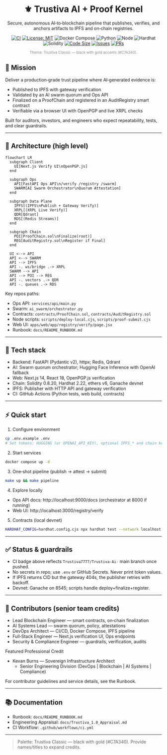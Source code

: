 <div align="center">

# ⚜ Trustiva AI + Proof Kernel

Secure, autonomous AI‑to‑blockchain pipeline that publishes, verifies, and anchors artifacts to IPFS and on‑chain registries.

[![CI](https://github.com/Trustiva7777/Trustiva-Ai-/actions/workflows/ci.yml/badge.svg)](https://github.com/Trustiva7777/Trustiva-Ai-/actions/workflows/ci.yml)
[![License: MIT](https://img.shields.io/badge/License-MIT-C7A340.svg)](./LICENSE)
![Docker Compose](https://img.shields.io/badge/Docker-Compose-000000.svg?logo=docker&logoColor=C7A340)
![Python](https://img.shields.io/badge/Python-3.12-000000.svg?logo=python&logoColor=C7A340)
![Node](https://img.shields.io/badge/Node-20.x-000000.svg?logo=node.js&logoColor=C7A340)
![Hardhat](https://img.shields.io/badge/Hardhat-2.22-000000.svg?logo=ethereum&logoColor=C7A340)
![Solidity](https://img.shields.io/badge/Solidity-0.8.20-000000.svg?logo=solidity&logoColor=C7A340)
[![Code Size](https://img.shields.io/github/languages/code-size/Trustiva7777/Trustiva-Ai-?color=C7A340&label=Code%20Size&logo=github)](https://github.com/Trustiva7777/Trustiva-Ai-)
[![Issues](https://img.shields.io/github/issues/Trustiva7777/Trustiva-Ai-?color=C7A340&label=Issues)](https://github.com/Trustiva7777/Trustiva-Ai-/issues)
[![PRs](https://img.shields.io/github/issues-pr/Trustiva7777/Trustiva-Ai-?color=C7A340&label=PRs)](https://github.com/Trustiva7777/Trustiva-Ai-/pulls)

<sub style="color:#888">Theme: Trustiva Classic — black with gold accents (#C7A340).</sub>

</div>

## 🌟 Mission

Deliver a production‑grade trust pipeline where AI‑generated evidence is:

- Published to IPFS with gateway verification
- Validated by an AI swarm quorum and Ops API
- Finalized on a ProofChain and registered in an AuditRegistry smart contract
- Verifiable via a browser UI with OpenPGP and live XRPL checks

Built for auditors, investors, and engineers who expect repeatability, tests, and clear guardrails.

---

## 🧭 Architecture (high level)

```mermaid
flowchart LR
  subgraph Client
    UI[Next.js Verify UI\nOpenPGP.js]
  end

  subgraph Ops
    API[FastAPI Ops API\n/verify /registry /swarm]
    SWARM[AI Swarm Orchestrator\nQuorum Attestation]
  end

  subgraph Data Plane
    IPFS[(IPFS\nPublish + Gateway Verify)]
    XRPL[(XRPL Live Verify)]
    QDR[Qdrant]
    RDS[(Redis Streams)]
  end

  subgraph Chain
    POI[ProofChain.sol\nFinalize(root)]
    REG[AuditRegistry.sol\nRegister if Final]
  end

  UI <--> API
  API <--> SWARM
  API --> IPFS
  API -. ws/bridge .-> XRPL
  SWARM --> API
  API --> POI --> REG
  API -. vectors .-> QDR
  API -. queues .-> RDS
```

Key repos paths:

- Ops API: `services/api/main.py`
- Swarm: `ai_swarm/orchestrator.py`
- Contracts: `contracts/ProofChain.sol`, `contracts/AuditRegistry.sol`
- Node scripts: `scripts/deploy-local.cjs`, `scripts/proof-submit.cjs`
- Web UI: `apps/web/app/registry/verify/page.jsx`
- Runbook: `docs/README_RUNBOOK.md`

---

## 🔧 Tech stack

- Backend: FastAPI (Pydantic v2), httpx; Redis, Qdrant
- AI: Swarm quorum orchestrator; Hugging Face Inference with OpenAI fallback
- Web: Next.js 14, React 18, OpenPGP.js verification
- Chain: Solidity 0.8.20, Hardhat 2.22, ethers v6, Ganache devnet
- IPFS: Publisher with HTTP API and gateway verification
- CI: GitHub Actions (Python tests, web build, contracts)

---

## ⚡ Quick start

1) Configure environment

```bash
cp .env.example .env
# Set tokens: HUGGING (or OPENAI_API_KEY), optional IPFS_* and chain keys
```

2) Start services

```bash
docker compose up -d
```

3) One‑shot pipeline (publish → attest → submit)

```bash
make up && make pipeline
```

4) Explore locally

- Ops API docs: http://localhost:9000/docs (orchestrator at 8000 if running)
- Web UI: http://localhost:3000/registry/verify

5) Contracts (local devnet)

```bash
HARDHAT_CONFIG=hardhat.config.cjs npx hardhat test --network localhost
```

---

## ✅ Status & guardrails

- CI badge above reflects `Trustiva7777/Trustiva-Ai-` main branch once pushed.
- No secrets in repo; use `.env` or GitHub Secrets. Never print token values.
- If IPFS returns CID but the gateway 404s, the publisher retries with backoff.
- Devnet: Ganache on 8545; scripts handle deploy+finalize+register.

---

## 👥 Contributors (senior team credits)

- Lead Blockchain Engineer — smart contracts, on‑chain finalization
- AI Systems Lead — swarm quorum, policy, attestations
- DevOps Architect — CI/CD, Docker Compose, IPFS pipeline
- Full‑Stack Engineer — Next.js verification UI, Ops endpoints
- Security & Compliance Engineer — guardrails, verification, audits

Featured Professional Credit

- Kevan Burns — Sovereign Infrastructure Architect
  - Senior Engineering Division (DevOps | Blockchain | AI Systems | Compliance)

For contributor guidelines and service details, see the Runbook.

---

## 📚 Documentation

- Runbook: `docs/README_RUNBOOK.md`
- Engineering Appraisal: `docs/Trustiva_1.0_Appraisal.md`
- CI Workflow: `.github/workflows/ci.yml`

---

> Palette: Trustiva Classic — black with gold (#C7A340). Provide names/titles to expand credits.
